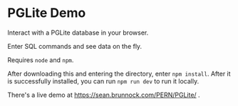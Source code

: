 # PGLite Demo

Interact with a PGLite database in your browser.

Enter SQL commands and see data on the fly.

Requires `node` and `npm`.

After downloading this and entering the directory, enter `npm install`. After it is successfully installed, you can run `npm run dev` to run it locally.

There's a live demo at https://sean.brunnock.com/PERN/PGLite/ .
